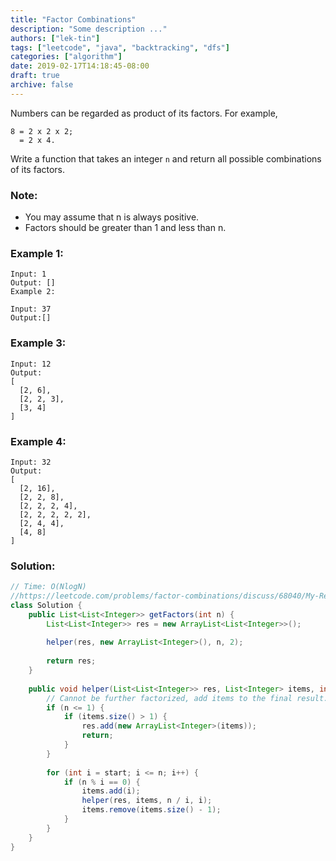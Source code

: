 ```yaml
---
title: "Factor Combinations"
description: "Some description ..."
authors: ["lek-tin"]
tags: ["leetcode", "java", "backtracking", "dfs"]
categories: ["algorithm"]
date: 2019-02-17T14:18:45-08:00
draft: true
archive: false
---
```

Numbers can be regarded as product of its factors. For example,
```
8 = 2 x 2 x 2;
  = 2 x 4.
```
Write a function that takes an integer `n` and return all possible combinations of its factors.

### Note:
- You may assume that n is always positive.
- Factors should be greater than 1 and less than n.
### Example 1:
```
Input: 1
Output: []
Example 2:

Input: 37
Output:[]
```
### Example 3:
```
Input: 12
Output:
[
  [2, 6],
  [2, 2, 3],
  [3, 4]
]
```
### Example 4:
```
Input: 32
Output:
[
  [2, 16],
  [2, 2, 8],
  [2, 2, 2, 4],
  [2, 2, 2, 2, 2],
  [2, 4, 4],
  [4, 8]
]
```
### Solution:
```java
// Time: O(NlogN)
//https://leetcode.com/problems/factor-combinations/discuss/68040/My-Recursive-DFS-Java-Solution
class Solution {
    public List<List<Integer>> getFactors(int n) {
        List<List<Integer>> res = new ArrayList<List<Integer>>();
        
        helper(res, new ArrayList<Integer>(), n, 2);
        
        return res;
    }
    
    public void helper(List<List<Integer>> res, List<Integer> items, int n, int start) {
        // Cannot be further factorized, add items to the final result.
        if (n <= 1) {
            if (items.size() > 1) {
                res.add(new ArrayList<Integer>(items));
                return;
            }
        }
        
        for (int i = start; i <= n; i++) {
            if (n % i == 0) {
                items.add(i);
                helper(res, items, n / i, i);
                items.remove(items.size() - 1);
            }
        }
    }
}
```